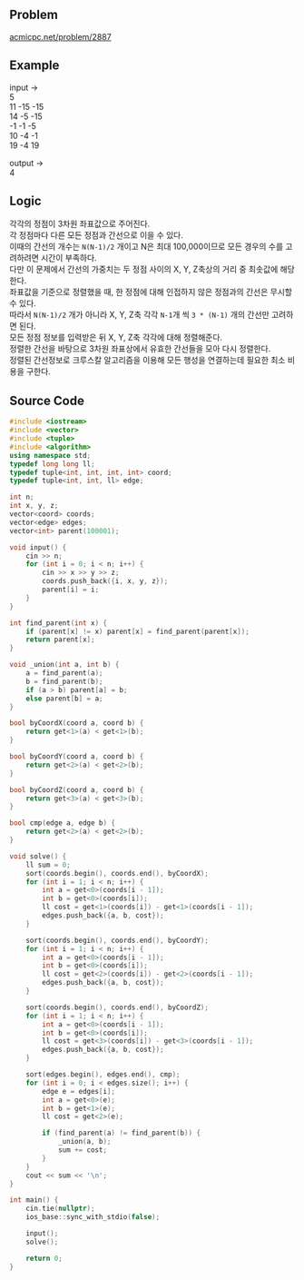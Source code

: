 ## Problem
[acmicpc.net/problem/2887]  

## Example
input ->  
5  
11 -15 -15  
14 -5 -15  
-1 -1 -5  
10 -4 -1  
19 -4 19  
  
output ->  
4  
  
## Logic
각각의 정점이 3차원 좌표값으로 주어진다.  
각 정점마다 다른 모든 정점과 간선으로 이을 수 있다.  
이때의 간선의 개수는 `N(N-1)/2` 개이고 N은 최대 100,000이므로 모든 경우의 수를 고려하려면 시간이 부족하다.  
다만 이 문제에서 간선의 가중치는 두 정점 사이의 X, Y, Z축상의 거리 중 최솟값에 해당한다.  
좌표값을 기준으로 정렬했을 때, 한 정점에 대해 인접하지 않은 정점과의 간선은 무시할 수 있다.  
따라서 `N(N-1)/2` 개가 아니라 X, Y, Z축 각각 `N-1`개 씩 `3 * (N-1)` 개의 간선만 고려하면 된다.  
모든 정점 정보를 입력받은 뒤 X, Y, Z축 각각에 대해 정렬해준다.  
정렬한 간선을 바탕으로 3차원 좌표상에서 유효한 간선들을 모아 다시 정렬한다.  
정렬된 간선정보로 크루스칼 알고리즘을 이용해 모든 행성을 연결하는데 필요한 최소 비용을 구한다.  

## Source Code
``` cpp
#include <iostream>
#include <vector>
#include <tuple>
#include <algorithm>
using namespace std;
typedef long long ll;
typedef tuple<int, int, int, int> coord;
typedef tuple<int, int, ll> edge;

int n;
int x, y, z;
vector<coord> coords;
vector<edge> edges;
vector<int> parent(100001);

void input() {
	cin >> n;
	for (int i = 0; i < n; i++) {
		cin >> x >> y >> z;
		coords.push_back({i, x, y, z});
		parent[i] = i;
	}
}

int find_parent(int x) {
	if (parent[x] != x) parent[x] = find_parent(parent[x]);
	return parent[x];
}

void _union(int a, int b) {
	a = find_parent(a);
	b = find_parent(b);
	if (a > b) parent[a] = b;
	else parent[b] = a;
}

bool byCoordX(coord a, coord b) {
	return get<1>(a) < get<1>(b);
}

bool byCoordY(coord a, coord b) {
	return get<2>(a) < get<2>(b);
}

bool byCoordZ(coord a, coord b) {
	return get<3>(a) < get<3>(b);
}

bool cmp(edge a, edge b) {
	return get<2>(a) < get<2>(b);
}

void solve() {
	ll sum = 0;
	sort(coords.begin(), coords.end(), byCoordX);
	for (int i = 1; i < n; i++) {
		int a = get<0>(coords[i - 1]);
		int b = get<0>(coords[i]);
		ll cost = get<1>(coords[i]) - get<1>(coords[i - 1]);
		edges.push_back({a, b, cost});
	}

	sort(coords.begin(), coords.end(), byCoordY);
	for (int i = 1; i < n; i++) {
		int a = get<0>(coords[i - 1]);
		int b = get<0>(coords[i]);
		ll cost = get<2>(coords[i]) - get<2>(coords[i - 1]);
		edges.push_back({a, b, cost});
	}

	sort(coords.begin(), coords.end(), byCoordZ);
	for (int i = 1; i < n; i++) {
		int a = get<0>(coords[i - 1]);
		int b = get<0>(coords[i]);
		ll cost = get<3>(coords[i]) - get<3>(coords[i - 1]);
		edges.push_back({a, b, cost});
	}

	sort(edges.begin(), edges.end(), cmp);
	for (int i = 0; i < edges.size(); i++) {
		edge e = edges[i];
		int a = get<0>(e);
		int b = get<1>(e);
		ll cost = get<2>(e);

		if (find_parent(a) != find_parent(b)) {
			_union(a, b);
			sum += cost;
		}
	}
	cout << sum << '\n';
}

int main() {
	cin.tie(nullptr);
	ios_base::sync_with_stdio(false);

	input();
	solve();

	return 0;
}
```

[acmicpc.net/problem/2887]: https://acmicpc.net/problem/2887
